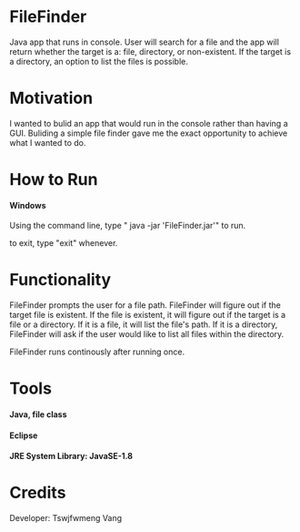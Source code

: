 # FileFinder
Java app that runs in console. User will search for a file and the app will return whether the target is a: file, directory, or non-existent. If the target is a directory, an option to list the files is possible.

# Motivation
I wanted to bulid an app that would run in the console rather than having a GUI. Buliding a simple file finder gave me 
the exact opportunity to achieve what I wanted to do.

# How to Run
#### Windows
Using the command line, type " java -jar 'FileFinder.jar'" to run.

to exit, type "exit" whenever.

# Functionality
FileFinder prompts the user for a file path. FileFinder will figure out if the target file is existent. If the file is existent, it will figure out if the target is a file or a directory. If it is a file, it will list the file's path. If it is a directory, FileFinder will ask if the user would like to list all files within the directory. 

FileFinder runs continously after running once.

# Tools
#### Java, file class
#### Eclipse
#### JRE System Library: JavaSE-1.8

# Credits
Developer: Tswjfwmeng Vang
